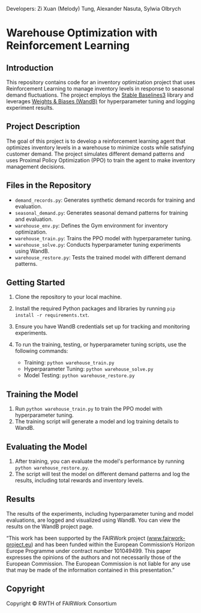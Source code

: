 Developers: Zi Xuan (Melody) Tung, Alexander Nasuta, Sylwia Olbrych

# Warehouse Optimization with Reinforcement Learning

## Introduction
This repository contains code for an inventory optimization project that uses Reinforcement Learning to manage inventory levels in response to seasonal demand fluctuations. The project employs the [Stable Baselines3](https://github.com/DLR-RM/stable-baselines3) library and leverages [Weights & Biases (WandB)](https://wandb.ai/) for hyperparameter tuning and logging experiment results.

## Project Description
The goal of this project is to develop a reinforcement learning agent that optimizes inventory levels in a warehouse to minimize costs while satisfying customer demand. The project simulates different demand patterns and uses Proximal Policy Optimization (PPO) to train the agent to make inventory management decisions.

## Files in the Repository
- `demand_records.py`: Generates synthetic demand records for training and evaluation.
- `seasonal_demand.py`: Generates seasonal demand patterns for training and evaluation.
- `warehouse_env.py`: Defines the Gym environment for inventory optimization.
- `warehouse_train.py`: Trains the PPO model with hyperparameter tuning.
- `warehouse_solve.py`: Conducts hyperparameter tuning experiments using WandB.
- `warehouse_restore.py`: Tests the trained model with different demand patterns.

## Getting Started
1. Clone the repository to your local machine.
2. Install the required Python packages and libraries by running `pip install -r requirements.txt`.
3. Ensure you have WandB credentials set up for tracking and monitoring experiments.
4. To run the training, testing, or hyperparameter tuning scripts, use the following commands:

    - Training: `python warehouse_train.py`
    - Hyperparameter Tuning: `python warehouse_solve.py`
    - Model Testing: `python warehouse_restore.py`

## Training the Model
1. Run `python warehouse_train.py` to train the PPO model with hyperparameter tuning.
2. The training script will generate a model and log training details to WandB.

## Evaluating the Model
1. After training, you can evaluate the model's performance by running `python warehouse_restore.py`.
2. The script will test the model on different demand patterns and log the results, including total rewards and inventory levels.

## Results
The results of the experiments, including hyperparameter tuning and model evaluations, are logged and visualized using WandB. You can view the results on the WandB project page.

“This work has been supported by the FAIRWork project (www.fairwork-project.eu) and has been funded within the European Commission’s Horizon Europe Programme under contract number 101049499. This paper expresses the opinions of the authors and not necessarily those of the European Commission. The European Commission is not liable for any use that may be made of the information contained in this presentation.”

## Copyright
Copyright © RWTH of FAIRWork Consortium
